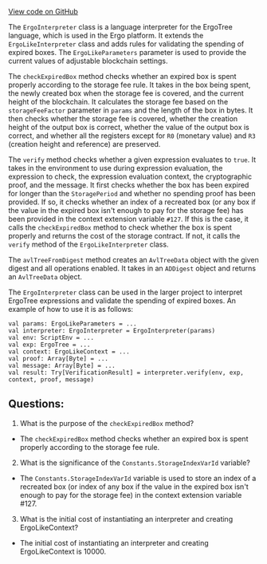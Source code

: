 [View code on GitHub](https://github.com/ergoplatform/ergo/ergo-wallet/src/main/scala/org/ergoplatform/wallet/interpreter/ErgoInterpreter.scala)

The `ErgoInterpreter` class is a language interpreter for the ErgoTree language, which is used in the Ergo platform. It extends the `ErgoLikeInterpreter` class and adds rules for validating the spending of expired boxes. The `ErgoLikeParameters` parameter is used to provide the current values of adjustable blockchain settings.

The `checkExpiredBox` method checks whether an expired box is spent properly according to the storage fee rule. It takes in the box being spent, the newly created box when the storage fee is covered, and the current height of the blockchain. It calculates the storage fee based on the `storageFeeFactor` parameter in `params` and the length of the box in bytes. It then checks whether the storage fee is covered, whether the creation height of the output box is correct, whether the value of the output box is correct, and whether all the registers except for `R0` (monetary value) and `R3` (creation height and reference) are preserved.

The `verify` method checks whether a given expression evaluates to `true`. It takes in the environment to use during expression evaluation, the expression to check, the expression evaluation context, the cryptographic proof, and the message. It first checks whether the box has been expired for longer than the `StoragePeriod` and whether no spending proof has been provided. If so, it checks whether an index of a recreated box (or any box if the value in the expired box isn't enough to pay for the storage fee) has been provided in the context extension variable `#127`. If this is the case, it calls the `checkExpiredBox` method to check whether the box is spent properly and returns the cost of the storage contract. If not, it calls the `verify` method of the `ErgoLikeInterpreter` class.

The `avlTreeFromDigest` method creates an `AvlTreeData` object with the given digest and all operations enabled. It takes in an `ADDigest` object and returns an `AvlTreeData` object.

The `ErgoInterpreter` class can be used in the larger project to interpret ErgoTree expressions and validate the spending of expired boxes. An example of how to use it is as follows:

```
val params: ErgoLikeParameters = ...
val interpreter: ErgoInterpreter = ErgoInterpreter(params)
val env: ScriptEnv = ...
val exp: ErgoTree = ...
val context: ErgoLikeContext = ...
val proof: Array[Byte] = ...
val message: Array[Byte] = ...
val result: Try[VerificationResult] = interpreter.verify(env, exp, context, proof, message)
```
## Questions: 
 1. What is the purpose of the `checkExpiredBox` method?
- The `checkExpiredBox` method checks whether an expired box is spent properly according to the storage fee rule.

2. What is the significance of the `Constants.StorageIndexVarId` variable?
- The `Constants.StorageIndexVarId` variable is used to store an index of a recreated box (or index of any box if the value in the expired box isn't enough to pay for the storage fee) in the context extension variable #127.

3. What is the initial cost of instantiating an interpreter and creating ErgoLikeContext?
- The initial cost of instantiating an interpreter and creating ErgoLikeContext is 10000.